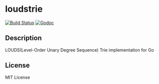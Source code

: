 loudstrie
=========

[![Build Status](https://travis-ci.org/hideo55/go-loudstrie.svg?branch=master)](https://travis-ci.org/hideo55/go-loudstrie)
[![Godoc](https://godoc.org/github.com/hideo55/go-loudstrie?status.png)](https://godoc.org/github.com/hideo55/go-loudstrie)

Description
-----------

LOUDS(Level-Order Unary Degree Sequence) Trie implementation for Go

License
--------

MIT License
